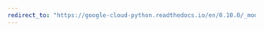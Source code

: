 ```yaml
---
redirect_to: "https://google-cloud-python.readthedocs.io/en/0.10.0/_modules/gcloud/pubsub/client.html"
---
```

